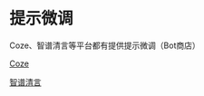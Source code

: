 # 提示微调

Coze、智谱清言等平台都有提供提示微调（Bot商店）

[Coze](https://www.coze.com/)

[智谱清言](https://chatglm.cn/main/alltoolsdetail)
